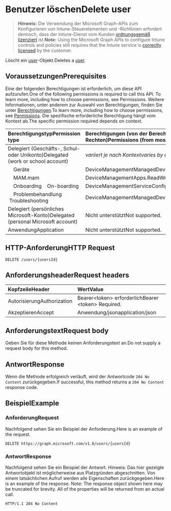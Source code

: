 # <a name="delete-user"></a><span data-ttu-id="63139-101">Benutzer löschen</span><span class="sxs-lookup"><span data-stu-id="63139-101">Delete user</span></span>

> <span data-ttu-id="63139-102">**Hinweis:** Die Verwendung der Microsoft Graph-APIs zum Konfigurieren von Intune-Steuerelementen und -Richtlinien erfordert dennoch, dass der Intune-Dienst vom Kunden [ordnungsgemäß lizenziert](https://go.microsoft.com/fwlink/?linkid=839381) ist.</span><span class="sxs-lookup"><span data-stu-id="63139-102">**Note:** Using the Microsoft Graph APIs to configure Intune controls and policies still requires that the Intune service is [correctly licensed](https://go.microsoft.com/fwlink/?linkid=839381) by the customer.</span></span>

<span data-ttu-id="63139-103">Löscht ein [user](../resources/intune_shared_user.md)-Objekt.</span><span class="sxs-lookup"><span data-stu-id="63139-103">Deletes a [user](../resources/intune_shared_user.md).</span></span>
## <a name="prerequisites"></a><span data-ttu-id="63139-104">Voraussetzungen</span><span class="sxs-lookup"><span data-stu-id="63139-104">Prerequisites</span></span>
<span data-ttu-id="63139-105">Eine der folgenden Berechtigungen ist erforderlich, um diese API aufzurufen.</span><span class="sxs-lookup"><span data-stu-id="63139-105">One of the following permissions is required to call this API. To learn more, including how to choose permissions, see Permissions.</span></span> <span data-ttu-id="63139-106">Weitere Informationen, unter anderem zur Auswahl von Berechtigungen, finden Sie unter [Berechtigungen](../../../concepts/permissions_reference.md).</span><span class="sxs-lookup"><span data-stu-id="63139-106">To learn more, including how to choose permissions, see [Permissions](../../../concepts/permissions_reference.md).</span></span>  <span data-ttu-id="63139-107">Die spezifische erforderliche Berechtigung hängt vom Kontext ab.</span><span class="sxs-lookup"><span data-stu-id="63139-107">The specific permission required depends on context.</span></span>

|<span data-ttu-id="63139-108">Berechtigungstyp</span><span class="sxs-lookup"><span data-stu-id="63139-108">Permission type</span></span>|<span data-ttu-id="63139-109">Berechtigungen (von der Berechtigung mit den meisten Rechten zu der mit den wenigsten Rechten)</span><span class="sxs-lookup"><span data-stu-id="63139-109">Permissions (from most to least privileged)</span></span>|
|:---|:---|
|<span data-ttu-id="63139-110">Delegiert (Geschäfts-, Schul- oder Unikonto)</span><span class="sxs-lookup"><span data-stu-id="63139-110">Delegated (work or school account)</span></span>| <span data-ttu-id="63139-111">_variiert je nach Kontext_</span><span class="sxs-lookup"><span data-stu-id="63139-111">_varies by context_</span></span>|
| <span data-ttu-id="63139-112">&nbsp; &nbsp; Geräte</span><span class="sxs-lookup"><span data-stu-id="63139-112">&nbsp;&nbsp;</span></span> | <span data-ttu-id="63139-113">DeviceManagementManagedDevices.ReadWrite.All</span><span class="sxs-lookup"><span data-stu-id="63139-113">DeviceManagementManagedDevices.ReadWrite.All</span></span> |
| <span data-ttu-id="63139-114">&nbsp; &nbsp; MAM</span><span class="sxs-lookup"><span data-stu-id="63139-114">.mam</span></span> | <span data-ttu-id="63139-115">DeviceManagementApps.ReadWrite.All</span><span class="sxs-lookup"><span data-stu-id="63139-115">DeviceManagementApps.ReadWrite.All</span></span> |
| <span data-ttu-id="63139-116">&nbsp; &nbsp; Onboarding</span><span class="sxs-lookup"><span data-stu-id="63139-116">&nbsp; &nbsp; On-boarding</span></span> | <span data-ttu-id="63139-117">DeviceManagementServiceConfig.ReadWrite.All</span><span class="sxs-lookup"><span data-stu-id="63139-117">DeviceManagementServiceConfig.ReadWrite.All</span></span> |
| <span data-ttu-id="63139-118">&nbsp; &nbsp; Problembehandlung</span><span class="sxs-lookup"><span data-stu-id="63139-118">&nbsp; &nbsp;Troubleshooting</span></span> | <span data-ttu-id="63139-119">DeviceManagementManagedDevices.ReadWrite.All</span><span class="sxs-lookup"><span data-stu-id="63139-119">DeviceManagementManagedDevices.ReadWrite.All</span></span> |
|<span data-ttu-id="63139-120">Delegiert (persönliches Microsoft-Konto)</span><span class="sxs-lookup"><span data-stu-id="63139-120">Delegated (personal Microsoft account)</span></span>|<span data-ttu-id="63139-121">Nicht unterstützt</span><span class="sxs-lookup"><span data-stu-id="63139-121">Not supported.</span></span>|
|<span data-ttu-id="63139-122">Anwendung</span><span class="sxs-lookup"><span data-stu-id="63139-122">Application</span></span>|<span data-ttu-id="63139-123">Nicht unterstützt</span><span class="sxs-lookup"><span data-stu-id="63139-123">Not supported.</span></span>|

## <a name="http-request"></a><span data-ttu-id="63139-124">HTTP-Anforderung</span><span class="sxs-lookup"><span data-stu-id="63139-124">HTTP Request</span></span>
<!-- {
  "blockType": "ignored"
}
-->
``` http
DELETE /users/{usersId}
```

## <a name="request-headers"></a><span data-ttu-id="63139-125">Anforderungsheader</span><span class="sxs-lookup"><span data-stu-id="63139-125">Request headers</span></span>
|<span data-ttu-id="63139-126">Kopfzeile</span><span class="sxs-lookup"><span data-stu-id="63139-126">Header</span></span>|<span data-ttu-id="63139-127">Wert</span><span class="sxs-lookup"><span data-stu-id="63139-127">Value</span></span>|
|:---|:---|
|<span data-ttu-id="63139-128">Autorisierung</span><span class="sxs-lookup"><span data-stu-id="63139-128">Authorization</span></span>|<span data-ttu-id="63139-129">Bearer&lt;token&gt; erforderlich</span><span class="sxs-lookup"><span data-stu-id="63139-129">Bearer &lt;token&gt; Required.</span></span>|
|<span data-ttu-id="63139-130">Akzeptieren</span><span class="sxs-lookup"><span data-stu-id="63139-130">Accept</span></span>|<span data-ttu-id="63139-131">Anwendung/json</span><span class="sxs-lookup"><span data-stu-id="63139-131">application/json</span></span>|

## <a name="request-body"></a><span data-ttu-id="63139-132">Anforderungstext</span><span class="sxs-lookup"><span data-stu-id="63139-132">Request body</span></span>
<span data-ttu-id="63139-133">Geben Sie für diese Methode keinen Anforderungstext an.</span><span class="sxs-lookup"><span data-stu-id="63139-133">Do not supply a request body for this method.</span></span>

## <a name="response"></a><span data-ttu-id="63139-134">Antwort</span><span class="sxs-lookup"><span data-stu-id="63139-134">Response</span></span>
<span data-ttu-id="63139-135">Wenn die Methode erfolgreich verläuft, wird der Antwortcode `204 No Content` zurückgegeben.</span><span class="sxs-lookup"><span data-stu-id="63139-135">If successful, this method returns a `204 No Content` response code.</span></span>

## <a name="example"></a><span data-ttu-id="63139-136">Beispiel</span><span class="sxs-lookup"><span data-stu-id="63139-136">Example</span></span>

### <a name="request"></a><span data-ttu-id="63139-137">Anforderung</span><span class="sxs-lookup"><span data-stu-id="63139-137">Request</span></span>
<span data-ttu-id="63139-138">Nachfolgend sehen Sie ein Beispiel der Anforderung.</span><span class="sxs-lookup"><span data-stu-id="63139-138">Here is an example of the request.</span></span>

``` http
DELETE https://graph.microsoft.com/v1.0/users/{usersId}
```

### <a name="response"></a><span data-ttu-id="63139-139">Antwort</span><span class="sxs-lookup"><span data-stu-id="63139-139">Response</span></span>
<span data-ttu-id="63139-p102">Nachfolgend sehen Sie ein Beispiel der Antwort. Hinweis: Das hier gezeigte Antwortobjekt ist möglicherweise aus Platzgründen abgeschnitten. Von einem tatsächlichen Aufruf werden alle Eigenschaften zurückgegeben.</span><span class="sxs-lookup"><span data-stu-id="63139-p102">Here is an example of the response. Note: The response object shown here may be truncated for brevity. All of the properties will be returned from an actual call.</span></span>

``` http
HTTP/1.1 204 No Content
```



